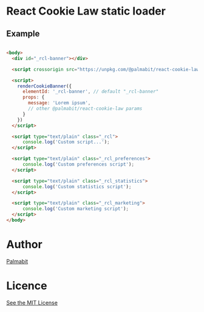 # React Cookie Law static loader

## Example

```html

<body>
  <div id="_rcl-banner"></div>

  <script crossorigin src="https://unpkg.com/@palmabit/react-cookie-law-static-loader@0.4.0/index.js"></script>

  <script>
    renderCookieBanner({
      elementId: '_rcl-banner', // default "_rcl-banner"
      props: {
        message: 'Lorem ipsum',
        // other @palmabit/react-cookie-law params
      }
    })
  </script>

  <script type="text/plain" class="_rcl">
      console.log('Custom script...');
  </script>

  <script type="text/plain" class="_rcl_preferences">
      console.log('Custom preferences script');
  </script>

  <script type="text/plain" class="_rcl_statistics">
      console.log('Custom statistics script');
  </script>

  <script type="text/plain" class="_rcl_marketing">
      console.log('Custom marketing script');
  </script>
</body>
```

# Author

[Palmabit](https://www.palmabit.com)

# Licence

[See the MIT License](http://opensource.org/licenses/MIT)
